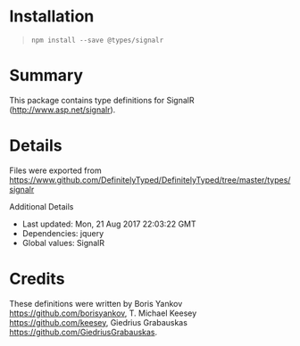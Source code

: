 # Installation
> `npm install --save @types/signalr`

# Summary
This package contains type definitions for SignalR (http://www.asp.net/signalr).

# Details
Files were exported from https://www.github.com/DefinitelyTyped/DefinitelyTyped/tree/master/types/signalr

Additional Details
 * Last updated: Mon, 21 Aug 2017 22:03:22 GMT
 * Dependencies: jquery
 * Global values: SignalR

# Credits
These definitions were written by Boris Yankov <https://github.com/borisyankov>, T. Michael Keesey <https://github.com/keesey>, Giedrius Grabauskas <https://github.com/GiedriusGrabauskas>.
